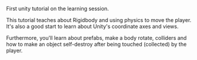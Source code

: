 First unity tutorial on the learning session.

This tutorial teaches about Rigidbody and using physics to move the player.
It's also a good start to learn about Unity's coordinate axes and views.

Furthermore, you'll learn about prefabs, make a body rotate, colliders and how to make an object self-destroy after being
touched (collected) by the player.
